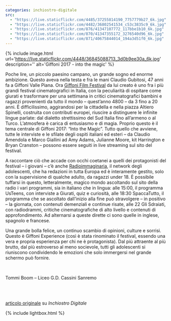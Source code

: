 ```yaml
---
categories: inchiostro-digitale
src:
  - "https://live.staticflickr.com/4485/37255814190_7757779b27_6k.jpg"
  - "https://live.staticflickr.com/4482/36802541534_c53c3835c9_6k.jpg"
  - "https://live.staticflickr.com/876/41347107772_117bbe1b10_6k.jpg"
  - "https://live.staticflickr.com/870/41347355172_3276540d96_6k.jpg"
  - "https://live.staticflickr.com/871/40675844014_194a3d51f0_6k.jpg"
---
```

{% include image.html url='https://live.staticflickr.com/4448/36845088713_3d0b9ee30a_6k.jpg' description='' alt='Giffoni 2017 - into the magic' %}

Poche lire, un piccolo paesino campano, un grande sogno ed enorme ambizione. Questo aveva nella testa e fra le mani Claudio Gubitosi, 47 anni fa a Giffoni Valle Piana. Ora <a href="http://www.giffonifilmfestival.it/" rel="noopener" target="_blank">Giffoni Film Festival</a> da lui creato è uno fra i più grandi festival cinematografici in Italia, con la peculiarità di ospitare come giurati e trasformare per una settimana in critici cinematografici bambini e ragazzi provenienti da tutto il mondo – quest’anno 4800 – da 3 fino a 20 anni. È difficilissimo, aggirandosi per la cittadella e nella piazza Altiero Spinelli, costruita con contributi europei, riuscire a distinguere le infinite lingue parlate: dal dialetto strettissimo del Sud Italia fino all’armeno o al Turco. L’atmosfera è carica di entusiasmo e di magia. Proprio questo è il tema centrale di Giffoni 2017: “Into the Magic”. Tutto quello che avviene, tutte le interviste e le sfilate degli ospiti italiani ed esteri – da Claudio Amendola e Marco Giallini ad Amy Adams, Julianne Moore, kit Harrington e Bryan Cranston – possono essere seguiti in live streaming sul sito del festival.


A raccontare ciò che accade con occhi coetanei a quelli dei protagonisti del festival – i giovani – c’è anche <a href="http://www.radioimmaginaria.it/" rel="noopener" target="_blank">Radioimmaginaria</a>, il network degli adolescenti, che ha redazioni in tutta Europa ed è interamente gestito, solo con la supervisione di qualche adulto, da ragazzi under 18. È possibile tuffarsi in questo, letteralmente, magico mondo ascoltando sul sito della radio i vari programmi, sia in italiano che in lingua: alle 15:00, il programma UsTeens, con interviste a Giurati, quiz e curiosità, alle 18:30 SpaccaTutto, il programma che se ascoltato dall’inizio alla fine può stravolgere – in positivo – la giornata, con contenuti demenziali e continue risate, alle 22 Gli Sdraiati, con radiodrammi, critiche cinematografiche di alto livello e contenuti di approfondimento. Ad alternarsi a queste dirette ci sono quelle in inglese, spagnolo e francese.


Una grande bolla felice, un continuo scambio di opinioni, culture e sorrisi. Questo è Giffoni Experience (così è stata rinominato il festival, essendo una vera e propria esperienza per chi ne è protagonista). Dal più attraente al più brutto, dal più estroverso al meno socievole, tutti gli adolescenti si riuniscono condividendo le emozioni che solo immergersi nel grande schermo può fornire.

<br />

Tommi Boom – Liceo G.D. Cassini Sanremo

<br />
<br />

<a href="https://web.archive.org/web/20200428134502/https://www.rivieratime.news/lentusiasmo-la-magia-del-giffoni-film-festival/" rel="noopener" target="_blank">articolo originale</a> su _Inchiostro Digitale_

{% include lightbox.html %}
